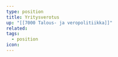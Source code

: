 ```yaml
---
type: position
title: Yritysverotus
up: "[[7000 Talous- ja veropolitiikka]]"
related:
tags:
  - position
icon:
---
```


